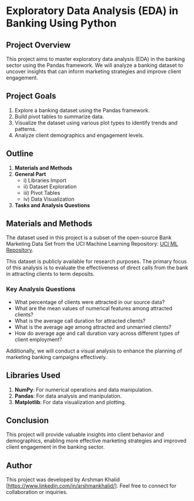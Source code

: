 # Exploratory Data Analysis (EDA) in Banking Using Python

## Project Overview
This project aims to master exploratory data analysis (EDA) in the banking sector using the Pandas framework. We will analyze a banking dataset to uncover insights that can inform marketing strategies and improve client engagement.

## Project Goals
1. Explore a banking dataset using the Pandas framework.
2. Build pivot tables to summarize data.
3. Visualize the dataset using various plot types to identify trends and patterns.
4. Analyze client demographics and engagement levels.

## Outline
1. **Materials and Methods**
2. **General Part**
   - i) Libraries Import
   - ii) Dataset Exploration
   - iii) Pivot Tables
   - iv) Data Visualization
3. **Tasks and Analysis Questions**

## Materials and Methods
The dataset used in this project is a subset of the open-source Bank Marketing Data Set from the UCI Machine Learning Repository: [UCI ML Repository](https://archive.ics.uci.edu/ml/citation_policy.html).

This dataset is publicly available for research purposes. The primary focus of this analysis is to evaluate the effectiveness of direct calls from the bank in attracting clients to term deposits.

### Key Analysis Questions
- What percentage of clients were attracted in our source data?
- What are the mean values of numerical features among attracted clients?
- What is the average call duration for attracted clients?
- What is the average age among attracted and unmarried clients?
- How do average age and call duration vary across different types of client employment?

Additionally, we will conduct a visual analysis to enhance the planning of marketing banking campaigns effectively.

## Libraries Used
1. **NumPy**: For numerical operations and data manipulation.
2. **Pandas**: For data analysis and manipulation.
3. **Matplotlib**: For data visualization and plotting.

## Conclusion
This project will provide valuable insights into client behavior and demographics, enabling more effective marketing strategies and improved client engagement in the banking sector.


## Author
This project was developed by Arshman Khalid [https://www.linkedin.com/in/arshmankhalid/]. Feel free to connect for collaboration or inquiries.
